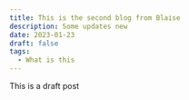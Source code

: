 ```yaml
---
title: This is the second blog from Blaise
description: Some updates new
date: 2023-01-23
draft: false
tags:
  - What is this
---
```

This is a draft post